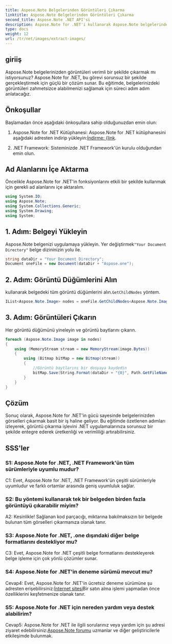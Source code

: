 ```yaml
---
title: Aspose.Note Belgelerinden Görüntüleri Çıkarma
linktitle: Aspose.Note Belgelerinden Görüntüleri Çıkarma
second_title: Aspose.Note .NET API'si
description: Aspose.Note for .NET'i kullanarak Aspose.Note belgelerinden görüntüleri zahmetsizce nasıl çıkaracağınızı öğrenin. Bu kapsamlı eğitimle belge işleme yeteneklerinizi geliştirin.
type: docs
weight: 12
url: /tr/net/images/extract-images/
---
```

## giriiş

Aspose.Note belgelerinizden görüntüleri verimli bir şekilde çıkarmak mı istiyorsunuz? Aspose.Note for .NET, bu görevi sorunsuz bir şekilde gerçekleştirmek için güçlü bir çözüm sunar. Bu eğitimde, belgelerinizdeki görüntüleri zahmetsizce alabilmenizi sağlamak için süreci adım adım anlatacağız.

## Önkoşullar

Başlamadan önce aşağıdaki önkoşullara sahip olduğunuzdan emin olun:

1.  Aspose.Note for .NET Kütüphanesi: Aspose.Note for .NET kütüphanesini aşağıdaki adresten indirip yükleyin:[İndirme: {link](https://releases.aspose.com/note/net/).
   
2. .NET Framework: Sisteminizde .NET Framework'ün kurulu olduğundan emin olun.

## Ad Alanlarını İçe Aktarma

Öncelikle Aspose.Note for .NET'in fonksiyonlarını etkili bir şekilde kullanmak için gerekli ad alanlarını içe aktaralım.

```csharp
using System.IO;
using Aspose.Note;
using System.Collections.Generic;
using System.Drawing;
using System;
```

## 1. Adım: Belgeyi Yükleyin

 Aspose.Note belgenizi uygulamaya yükleyin. Yer değiştirmek`"Your Document Directory"` belge dizininizin yolu ile.

```csharp
string dataDir = "Your Document Directory";
Document oneFile = new Document(dataDir + "Aspose.one");
```

## 2. Adım: Görüntü Düğümlerini Alın

 kullanarak belgedeki tüm görüntü düğümlerini alın.`GetChildNodes` yöntem.

```csharp
IList<Aspose.Note.Image> nodes = oneFile.GetChildNodes<Aspose.Note.Image>();
```

## 3. Adım: Görüntüleri Çıkarın

Her görüntü düğümünü yineleyin ve görüntü baytlarını çıkarın.

```csharp
foreach (Aspose.Note.Image image in nodes)
{
    using (MemoryStream stream = new MemoryStream(image.Bytes))
    {
        using (Bitmap bitMap = new Bitmap(stream))
        {
            //Görüntü baytlarını bir dosyaya kaydedin
            bitMap.Save(String.Format(dataDir + "{0}", Path.GetFileName(image.FileName)));
        }
    }
}
```

## Çözüm

Sonuç olarak, Aspose.Note for .NET'in gücü sayesinde belgelerinizden görselleri çıkarmak basit bir iş haline geliyor. Bu eğitimde özetlenen adımları izleyerek, görüntü çıkarma işlevini .NET uygulamalarınıza sorunsuz bir şekilde entegre ederek üretkenliği ve verimliliği artırabilirsiniz.

## SSS'ler

### S1: Aspose.Note for .NET, .NET Framework'ün tüm sürümleriyle uyumlu mudur?

C1: Evet, Aspose.Note for .NET, .NET Framework'ün çeşitli sürümleriyle uyumludur ve farklı ortamlar arasında geniş uyumluluk sağlar.

### S2: Bu yöntemi kullanarak tek bir belgeden birden fazla görüntüyü çıkarabilir miyim?

A2: Kesinlikle! Sağlanan kod parçacığı, miktarına bakılmaksızın bir belgede bulunan tüm görselleri çıkarmanıza olanak tanır.

### S3: Aspose.Note for .NET, .one dışındaki diğer belge formatlarını destekliyor mu?

C3: Evet, Aspose.Note for .NET çeşitli belge formatlarını destekleyerek belge işleme için çok yönlü çözümler sunar.

### S4: Aspose.Note for .NET'in deneme sürümü mevcut mu?

 Cevap4: Evet, Aspose.Note for .NET'in ücretsiz deneme sürümüne şu adresten erişebilirsiniz:[İnternet sitesi](https://releases.aspose.com/)Bir satın alma işlemi yapmadan önce özelliklerini keşfetmenize olanak tanır.

### S5: Aspose.Note for .NET için nereden yardım veya destek alabilirim?

 Cevap5: Aspose.Note for .NET ile ilgili sorularınız veya yardım için şu adresi ziyaret edebilirsiniz:[Aspose.Note forumu](https://forum.aspose.com/c/note/28) uzmanlar ve diğer geliştiricilerle etkileşimde bulunmak.